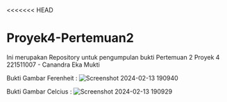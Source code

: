 <<<<<<< HEAD
# Proyek4-Pertemuan2
Ini merupakan Repository untuk pengumpulan bukti Pertemuan 2 Proyek 4
221511007 - Canandra Eka Mukti 

Bukti Gambar Ferenheit :
![Screenshot 2024-02-13 190940](https://github.com/Quineeryn/Proyek4-Pertemuan2/assets/110579948/1e6e89c9-f248-4a3d-9863-63f01eb0c884)

Bukti Gambar Celcius : 
![Screenshot 2024-02-13 190929](https://github.com/Quineeryn/Proyek4-Pertemuan2/assets/110579948/986df940-a768-40f2-b8e5-5d5497049edf)



